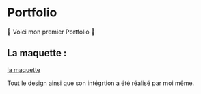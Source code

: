 # Portfolio

👋 Voici mon premier Portfolio 📕

## La maquette :

[la maquette](https://www.figma.com/file/7pt98UnXs6YurXuRW47Z3T/Portfolio?node-id=5%3A6)

Tout le design ainsi que son intégrtion a été réalisé par moi même.
